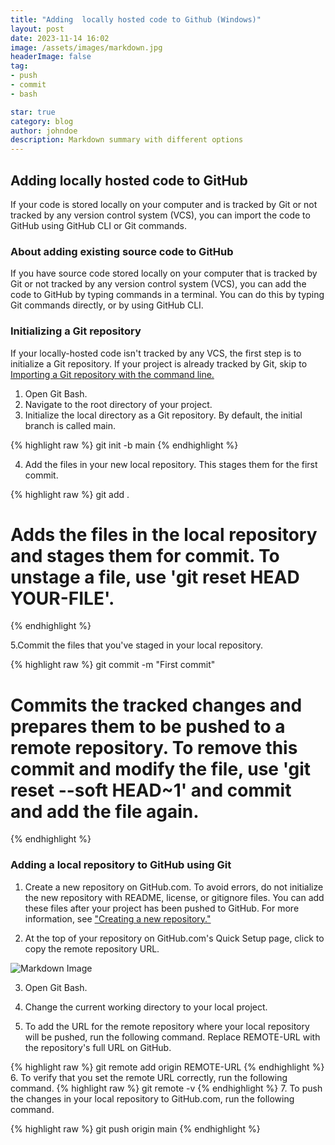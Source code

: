 ```yaml
---
title: "Adding  locally hosted code to Github (Windows)"
layout: post
date: 2023-11-14 16:02
image: /assets/images/markdown.jpg
headerImage: false
tag:
- push
- commit
- bash

star: true
category: blog
author: johndoe
description: Markdown summary with different options
---
```


## Adding locally hosted code to GitHub

If your code is stored locally on your computer and is tracked by Git or not tracked by any version control system (VCS), you can import the code to GitHub using GitHub CLI or Git commands.

### About adding existing source code to GitHub
If you have source code stored locally on your computer that is tracked by Git or not tracked by any version control system (VCS), you can add the code to GitHub by typing commands in a terminal. You can do this by typing Git commands directly, or by using GitHub CLI.

### Initializing a Git repository
If your locally-hosted code isn't tracked by any VCS, the first step is to initialize a Git repository. If your project is already tracked by Git, skip to [Importing a Git repository with the command line.](https://docs.github.com/en/migrations/importing-source-code/using-the-command-line-to-import-source-code/adding-locally-hosted-code-to-github#importing-a-git-repository-with-the-command-line)


1. Open Git Bash.
2. Navigate to the root directory of your project.
3. Initialize the local directory as a Git repository. By default, the initial branch is called main.

{% highlight raw %}
git init -b main
{% endhighlight %}

4. Add the files in your new local repository. This stages them for the first commit.

{% highlight raw %}
git add .
# Adds the files in the local repository and stages them for commit. To unstage a file, use 'git reset HEAD YOUR-FILE'.
{% endhighlight %}

5.Commit the files that you've staged in your local repository.

{% highlight raw %}
git commit -m "First commit"
# Commits the tracked changes and prepares them to be pushed to a remote repository. To remove this commit and modify the file, use 'git reset --soft HEAD~1' and commit and add the file again.
{% endhighlight %}

### Adding a local repository to GitHub using Git

1. Create a new repository on GitHub.com. To avoid errors, do not initialize the new repository with README, license, or gitignore files. You can add these files after your project has been pushed to GitHub. For more information, see ["Creating a new repository."](https://docs.github.com/en/repositories/creating-and-managing-repositories/creating-a-new-repository)

2. At the top of your repository on GitHub.com's Quick Setup page, click  to copy the remote repository URL.

![Markdown Image](https://docs.github.com/assets/cb-48149/mw-1440/images/help/repository/copy-remote-repository-url-quick-setup.webp)

3. Open Git Bash.

4. Change the current working directory to your local project.
5. To add the URL for the remote repository where your local repository will be pushed, run the following command. Replace REMOTE-URL with the repository's full URL on GitHub.

{% highlight raw %}
git remote add origin REMOTE-URL
{% endhighlight %}
6. To verify that you set the remote URL correctly, run the following command.
{% highlight raw %}
git remote -v
{% endhighlight %}
7. To push the changes in your local repository to GitHub.com, run the following command.

{% highlight raw %}
git push origin main
{% endhighlight %}
